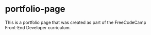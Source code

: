 # portfolio-page
This is a portfolio page that was created as part of the FreeCodeCamp Front-End Developer curriculum.
